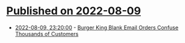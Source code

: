 # [Published on 2022-08-09](index.md)

* [2022-08-09, 23:20:00](https://tech.slashdot.org/story/22/08/09/2151225/burger-king-blank-email-orders-confuse-thousands-of-customers?utm_source=rss1.0mainlinkanon&utm_medium=feed) - [Burger King Blank Email Orders Confuse Thousands of Customers](https://tech.slashdot.org/story/22/08/09/2151225/burger-king-blank-email-orders-confuse-thousands-of-customers?utm_source=rss1.0mainlinkanon&utm_medium=feed)
